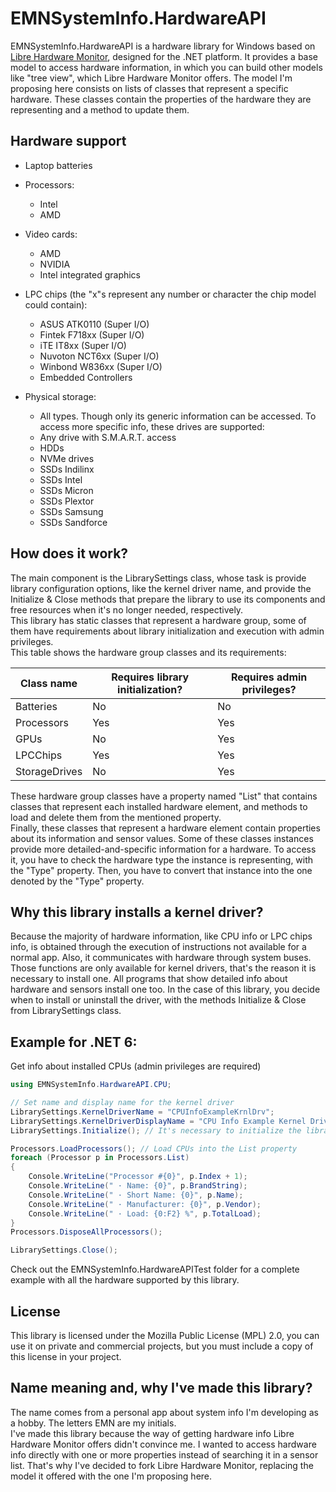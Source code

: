 # EMNSystemInfo.HardwareAPI

EMNSystemInfo.HardwareAPI is a hardware library for Windows based on [Libre Hardware Monitor](https://github.com/LibreHardwareMonitor/LibreHardwareMonitor), designed for the .NET platform. It provides a base model to access hardware information, in which you can build other models like "tree view", which Libre Hardware Monitor offers. The model I'm proposing here consists on lists of classes that represent a specific hardware. These classes contain the properties of the hardware they are representing and a method to update them.

## Hardware support
- Laptop batteries

- Processors:
  - Intel
  - AMD

- Video cards:
  - AMD
  - NVIDIA
  - Intel integrated graphics

- LPC chips (the "x"s represent any number or character the chip model could contain):
  - ASUS ATK0110 (Super I/O)
  - Fintek F718xx (Super I/O)
  - iTE IT8xx (Super I/O)
  - Nuvoton NCT6xx (Super I/O)
  - Winbond W836xx (Super I/O)
  - Embedded Controllers

- Physical storage:
  - All types. Though only its generic information can be accessed.
    To access more specific info, these drives are supported:
  - Any drive with S.M.A.R.T. access
  - HDDs
  - NVMe drives
  - SSDs Indilinx
  - SSDs Intel
  - SSDs Micron
  - SSDs Plextor
  - SSDs Samsung
  - SSDs Sandforce

## How does it work?
The main component is the LibrarySettings class, whose task is provide library configuration options, like the kernel driver name, and provide the Initialize & Close methods that prepare the library to use its components and free resources when it's no longer needed, respectively.<br/>This library has static classes that represent a hardware group, some of them have requirements about library initialization and execution with admin privileges.<br/>This table shows the hardware group classes and its requirements:

| Class name| Requires library initialization? | Requires admin privileges? |
| --- | --- | --- |
| Batteries| No | No |
| Processors| Yes | Yes |
| GPUs| No | Yes |
| LPCChips| Yes | Yes |
| StorageDrives| No | Yes |

These hardware group classes have a property named "List" that contains classes that represent each installed hardware element, and methods to load and delete them from the mentioned property.<br/>Finally, these classes that represent a hardware element contain properties about its information and sensor values. Some of these classes instances provide more detailed-and-specific information for a hardware. To access it, you have to check the hardware type the instance is representing, with the "Type" property. Then, you have to convert that instance into the one denoted by the "Type" property.

## Why this library installs a kernel driver?
Because the majority of hardware information, like CPU info or LPC chips info, is obtained through the execution of instructions not available for a normal app. Also, it communicates with hardware through system buses. Those functions are only available for kernel drivers, that's the reason it is necessary to install one. All programs that show detailed info about hardware and sensors install one too. In the case of this library, you decide when to install or uninstall the driver, with the methods Initialize & Close from LibrarySettings class.

## Example for .NET 6:
Get info about installed CPUs (admin privileges are required)
``` c#
using EMNSystemInfo.HardwareAPI.CPU;

// Set name and display name for the kernel driver
LibrarySettings.KernelDriverName = "CPUInfoExampleKrnlDrv";
LibrarySettings.KernelDriverDisplayName = "CPU Info Example Kernel Driver";
LibrarySettings.Initialize(); // It's necessary to initialize the library to get CPU info

Processors.LoadProcessors(); // Load CPUs into the List property
foreach (Processor p in Processors.List)
{
    Console.WriteLine("Processor #{0}", p.Index + 1);
    Console.WriteLine(" · Name: {0}", p.BrandString);
    Console.WriteLine(" · Short Name: {0}", p.Name);
    Console.WriteLine(" · Manufacturer: {0}", p.Vendor);
    Console.WriteLine(" · Load: {0:F2} %", p.TotalLoad);
}
Processors.DisposeAllProcessors();

LibrarySettings.Close();
```
Check out the EMNSystemInfo.HardwareAPITest folder for a complete example with all the hardware supported by this library.

## License
This library is licensed under the Mozilla Public License (MPL) 2.0, you can use it on private and commercial projects, but you must include a copy of this license in your project.

## Name meaning and, why I've made this library?
The name comes from a personal app about system info I'm developing as a hobby. The letters EMN are my initials.<br/>
I've made this library because the way of getting hardware info Libre Hardware Monitor offers didn't convince me. I wanted to access hardware info directly with one or more properties instead of searching it in a sensor list. That's why I've decided to fork Libre Hardware Monitor, replacing the model it offered with the one I'm proposing here.
